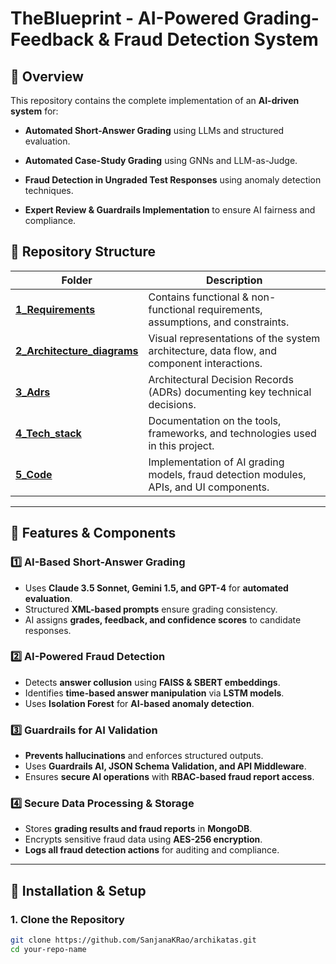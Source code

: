 # **TheBlueprint - AI-Powered Grading-Feedback & Fraud Detection System**

## **📌 Overview**
This repository contains the complete implementation of an **AI-driven system** for:
- **Automated Short-Answer Grading** using LLMs and structured evaluation.  
- **Automated Case-Study Grading** using GNNs and LLM-as-Judge.  

- **Fraud Detection in Ungraded Test Responses** using anomaly detection techniques.  
- **Expert Review & Guardrails Implementation** to ensure AI fairness and compliance.  

## **📁 Repository Structure**
| Folder | Description |
|--------|------------|
| **[1_Requirements](./1_Requirements/)** | Contains functional & non-functional requirements, assumptions, and constraints. |
| **[2_Architecture_diagrams](./2_Architecture_diagrams/)** | Visual representations of the system architecture, data flow, and component interactions. |
| **[3_Adrs](./3_Adrs/)** | Architectural Decision Records (ADRs) documenting key technical decisions. |
| **[4_Tech_stack](./4_Tech_stack/)** | Documentation on the tools, frameworks, and technologies used in this project. |
| **[5_Code](./5_Code/)** | Implementation of AI grading models, fraud detection modules, APIs, and UI components. |

---

## **📝 Features & Components**
### **1️⃣ AI-Based Short-Answer Grading**
- Uses **Claude 3.5 Sonnet, Gemini 1.5, and GPT-4** for **automated evaluation**.  
- Structured **XML-based prompts** ensure grading consistency.  
- AI assigns **grades, feedback, and confidence scores** to candidate responses.  

### **2️⃣ AI-Powered Fraud Detection**
- Detects **answer collusion** using **FAISS & SBERT embeddings**.  
- Identifies **time-based answer manipulation** via **LSTM models**.  
- Uses **Isolation Forest** for **AI-based anomaly detection**.  

### **3️⃣ Guardrails for AI Validation**
- **Prevents hallucinations** and enforces structured outputs.  
- Uses **Guardrails AI, JSON Schema Validation, and API Middleware**.  
- Ensures **secure AI operations** with **RBAC-based fraud report access**.  

### **4️⃣ Secure Data Processing & Storage**
- Stores **grading results and fraud reports** in **MongoDB**.  
- Encrypts sensitive fraud data using **AES-256 encryption**.  
- **Logs all fraud detection actions** for auditing and compliance.  

---

## **🚀 Installation & Setup**
### **1. Clone the Repository**
```sh
git clone https://github.com/SanjanaKRao/archikatas.git
cd your-repo-name
